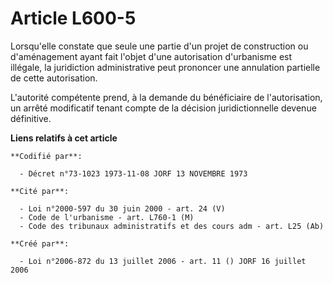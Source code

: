 # Article L600-5

Lorsqu'elle constate que seule une partie d'un projet de construction ou d'aménagement ayant fait l'objet d'une autorisation
d'urbanisme est illégale, la juridiction administrative peut prononcer une annulation partielle de cette autorisation.

L'autorité compétente prend, à la demande du bénéficiaire de l'autorisation, un arrêté modificatif tenant compte de la
décision juridictionnelle devenue définitive.

**Liens relatifs à cet article**

	**Codifié par**:

	  - Décret n°73-1023 1973-11-08 JORF 13 NOVEMBRE 1973

	**Cité par**:

	  - Loi n°2000-597 du 30 juin 2000 - art. 24 (V)
	  - Code de l'urbanisme - art. L760-1 (M)
	  - Code des tribunaux administratifs et des cours adm - art. L25 (Ab)

	**Créé par**:

	  - Loi n°2006-872 du 13 juillet 2006 - art. 11 () JORF 16 juillet 2006
